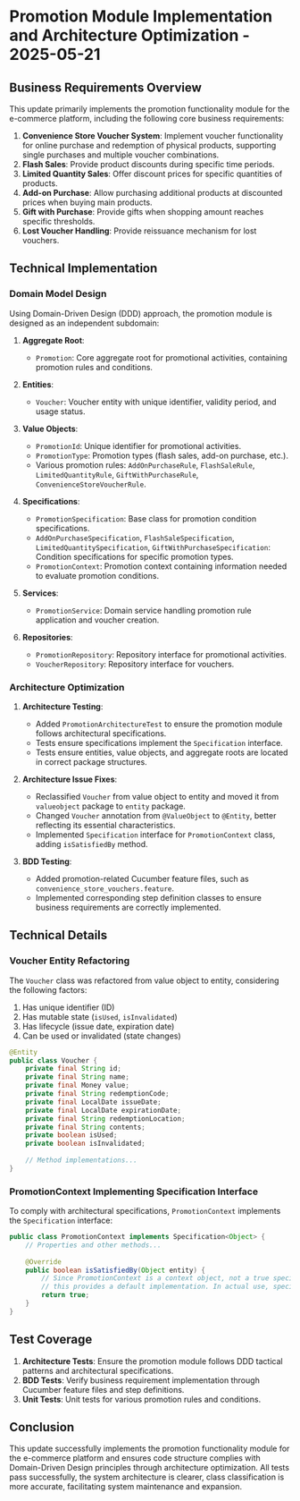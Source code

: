 <!-- This file is auto-translated from docs/en/releases/promotion-module-implementation-2025-05-21.md -->
<!-- 此檔案由 docs/en/releases/promotion-module-implementation-2025-05-21.md 自動翻譯而來 -->
<!-- Please use Kiro AI to complete the actual translation -->
<!-- 請使用 Kiro AI 完成實際翻譯 -->

# Promotion Module Implementation and Architecture Optimization - 2025-05-21

## Business Requirements Overview

This update primarily implements the promotion functionality module for the e-commerce platform, including the following core business requirements:

1. **Convenience Store Voucher System**: Implement voucher functionality for online purchase and redemption of physical products, supporting single purchases and multiple voucher combinations.
2. **Flash Sales**: Provide product discounts during specific time periods.
3. **Limited Quantity Sales**: Offer discount prices for specific quantities of products.
4. **Add-on Purchase**: Allow purchasing additional products at discounted prices when buying main products.
5. **Gift with Purchase**: Provide gifts when shopping amount reaches specific thresholds.
6. **Lost Voucher Handling**: Provide reissuance mechanism for lost vouchers.

## Technical Implementation

### Domain Model Design

Using Domain-Driven Design (DDD) approach, the promotion module is designed as an independent subdomain:

1. **Aggregate Root**:
   - `Promotion`: Core aggregate root for promotional activities, containing promotion rules and conditions.

2. **Entities**:
   - `Voucher`: Voucher entity with unique identifier, validity period, and usage status.

3. **Value Objects**:
   - `PromotionId`: Unique identifier for promotional activities.
   - `PromotionType`: Promotion types (flash sales, add-on purchase, etc.).
   - Various promotion rules: `AddOnPurchaseRule`, `FlashSaleRule`, `LimitedQuantityRule`, `GiftWithPurchaseRule`, `ConvenienceStoreVoucherRule`.

4. **Specifications**:
   - `PromotionSpecification`: Base class for promotion condition specifications.
   - `AddOnPurchaseSpecification`, `FlashSaleSpecification`, `LimitedQuantitySpecification`, `GiftWithPurchaseSpecification`: Condition specifications for specific promotion types.
   - `PromotionContext`: Promotion context containing information needed to evaluate promotion conditions.

5. **Services**:
   - `PromotionService`: Domain service handling promotion rule application and voucher creation.

6. **Repositories**:
   - `PromotionRepository`: Repository interface for promotional activities.
   - `VoucherRepository`: Repository interface for vouchers.

### Architecture Optimization

1. **Architecture Testing**:
   - Added `PromotionArchitectureTest` to ensure the promotion module follows architectural specifications.
   - Tests ensure specifications implement the `Specification` interface.
   - Tests ensure entities, value objects, and aggregate roots are located in correct package structures.

2. **Architecture Issue Fixes**:
   - Reclassified `Voucher` from value object to entity and moved it from `valueobject` package to `entity` package.
   - Changed `Voucher` annotation from `@ValueObject` to `@Entity`, better reflecting its essential characteristics.
   - Implemented `Specification` interface for `PromotionContext` class, adding `isSatisfiedBy` method.

3. **BDD Testing**:
   - Added promotion-related Cucumber feature files, such as `convenience_store_vouchers.feature`.
   - Implemented corresponding step definition classes to ensure business requirements are correctly implemented.

## Technical Details

### Voucher Entity Refactoring

The `Voucher` class was refactored from value object to entity, considering the following factors:

1. Has unique identifier (ID)
2. Has mutable state (`isUsed`, `isInvalidated`)
3. Has lifecycle (issue date, expiration date)
4. Can be used or invalidated (state changes)

```java
@Entity
public class Voucher {
    private final String id;
    private final String name;
    private final Money value;
    private final String redemptionCode;
    private final LocalDate issueDate;
    private final LocalDate expirationDate;
    private final String redemptionLocation;
    private final String contents;
    private boolean isUsed;
    private boolean isInvalidated;
    
    // Method implementations...
}
```

### PromotionContext Implementing Specification Interface

To comply with architectural specifications, `PromotionContext` implements the `Specification` interface:

```java
public class PromotionContext implements Specification<Object> {
    // Properties and other methods...
    
    @Override
    public boolean isSatisfiedBy(Object entity) {
        // Since PromotionContext is a context object, not a true specification,
        // this provides a default implementation. In actual use, specific promotion specifications should implement this
        return true;
    }
}
```

## Test Coverage

1. **Architecture Tests**: Ensure the promotion module follows DDD tactical patterns and architectural specifications.
2. **BDD Tests**: Verify business requirement implementation through Cucumber feature files and step definitions.
3. **Unit Tests**: Unit tests for various promotion rules and conditions.

## Conclusion

This update successfully implements the promotion functionality module for the e-commerce platform and ensures code structure complies with Domain-Driven Design principles through architecture optimization. All tests pass successfully, the system architecture is clearer, class classification is more accurate, facilitating system maintenance and expansion.

<!-- Translation placeholder - Use Kiro AI to translate this content -->
<!-- 翻譯佔位符 - 請使用 Kiro AI 翻譯此內容 -->
